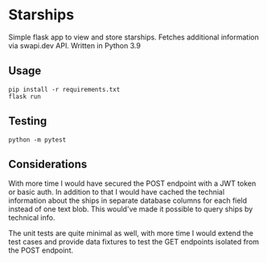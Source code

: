 # Starships
Simple flask app to view and store starships. Fetches additional information via swapi.dev API. Written in Python 3.9

## Usage
```
pip install -r requirements.txt
flask run
```

## Testing
```
python -m pytest
```

## Considerations
With more time I would have secured the POST endpoint with a JWT token or basic auth. In addition to that I would have
cached the technial information about the ships in separate database columns for each field instead of one text blob. This would've made it possible to
query ships by technical info.

The unit tests are quite minimal as well, with more time I would extend the test cases and provide data fixtures to test the GET endpoints isolated from the POST endpoint.